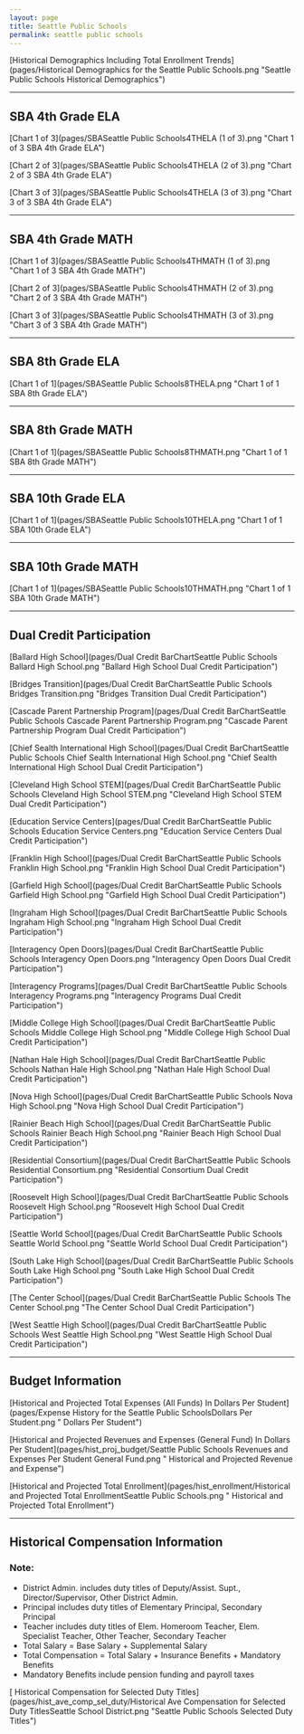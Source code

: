 ```yaml
---
layout: page
title: Seattle Public Schools
permalink: seattle public schools
---
```



[Historical Demographics Including Total Enrollment Trends](pages/Historical Demographics for the Seattle Public Schools.png "Seattle Public Schools Historical Demographics")

___

## SBA 4th Grade ELA

[Chart 1 of 3](pages/SBASeattle Public Schools4THELA (1 of 3).png "Chart 1 of 3 SBA 4th Grade ELA")

[Chart 2 of 3](pages/SBASeattle Public Schools4THELA (2 of 3).png "Chart 2 of 3 SBA 4th Grade ELA")

[Chart 3 of 3](pages/SBASeattle Public Schools4THELA (3 of 3).png "Chart 3 of 3 SBA 4th Grade ELA")


___

## SBA 4th Grade MATH

[Chart 1 of 3](pages/SBASeattle Public Schools4THMATH (1 of 3).png "Chart 1 of 3 SBA 4th Grade MATH")

[Chart 2 of 3](pages/SBASeattle Public Schools4THMATH (2 of 3).png "Chart 2 of 3 SBA 4th Grade MATH")

[Chart 3 of 3](pages/SBASeattle Public Schools4THMATH (3 of 3).png "Chart 3 of 3 SBA 4th Grade MATH")


___

## SBA 8th Grade ELA

[Chart 1 of 1](pages/SBASeattle Public Schools8THELA.png "Chart 1 of 1 SBA 8th Grade ELA")


___

## SBA 8th Grade MATH

[Chart 1 of 1](pages/SBASeattle Public Schools8THMATH.png "Chart 1 of 1 SBA 8th Grade MATH")


___

## SBA 10th Grade ELA

[Chart 1 of 1](pages/SBASeattle Public Schools10THELA.png "Chart 1 of 1 SBA 10th Grade ELA")


___

## SBA 10th Grade MATH

[Chart 1 of 1](pages/SBASeattle Public Schools10THMATH.png "Chart 1 of 1 SBA 10th Grade MATH")


___

## Dual Credit Participation

[Ballard High School](pages/Dual Credit BarChartSeattle Public Schools Ballard High School.png "Ballard High School Dual Credit Participation")

[Bridges Transition](pages/Dual Credit BarChartSeattle Public Schools Bridges Transition.png "Bridges Transition Dual Credit Participation")

[Cascade Parent Partnership Program](pages/Dual Credit BarChartSeattle Public Schools Cascade Parent Partnership Program.png "Cascade Parent Partnership Program Dual Credit Participation")

[Chief Sealth International High School](pages/Dual Credit BarChartSeattle Public Schools Chief Sealth International High School.png "Chief Sealth International High School Dual Credit Participation")

[Cleveland High School STEM](pages/Dual Credit BarChartSeattle Public Schools Cleveland High School STEM.png "Cleveland High School STEM Dual Credit Participation")

[Education Service Centers](pages/Dual Credit BarChartSeattle Public Schools Education Service Centers.png "Education Service Centers Dual Credit Participation")

[Franklin High School](pages/Dual Credit BarChartSeattle Public Schools Franklin High School.png "Franklin High School Dual Credit Participation")

[Garfield High School](pages/Dual Credit BarChartSeattle Public Schools Garfield High School.png "Garfield High School Dual Credit Participation")

[Ingraham High School](pages/Dual Credit BarChartSeattle Public Schools Ingraham High School.png "Ingraham High School Dual Credit Participation")

[Interagency Open Doors](pages/Dual Credit BarChartSeattle Public Schools Interagency Open Doors.png "Interagency Open Doors Dual Credit Participation")

[Interagency Programs](pages/Dual Credit BarChartSeattle Public Schools Interagency Programs.png "Interagency Programs Dual Credit Participation")

[Middle College High School](pages/Dual Credit BarChartSeattle Public Schools Middle College High School.png "Middle College High School Dual Credit Participation")

[Nathan Hale High School](pages/Dual Credit BarChartSeattle Public Schools Nathan Hale High School.png "Nathan Hale High School Dual Credit Participation")

[Nova High School](pages/Dual Credit BarChartSeattle Public Schools Nova High School.png "Nova High School Dual Credit Participation")

[Rainier Beach High School](pages/Dual Credit BarChartSeattle Public Schools Rainier Beach High School.png "Rainier Beach High School Dual Credit Participation")

[Residential Consortium](pages/Dual Credit BarChartSeattle Public Schools Residential Consortium.png "Residential Consortium Dual Credit Participation")

[Roosevelt High School](pages/Dual Credit BarChartSeattle Public Schools Roosevelt High School.png "Roosevelt High School Dual Credit Participation")

[Seattle World School](pages/Dual Credit BarChartSeattle Public Schools Seattle World School.png "Seattle World School Dual Credit Participation")

[South Lake High School](pages/Dual Credit BarChartSeattle Public Schools South Lake High School.png "South Lake High School Dual Credit Participation")

[The Center School](pages/Dual Credit BarChartSeattle Public Schools The Center School.png "The Center School Dual Credit Participation")

[West Seattle High School](pages/Dual Credit BarChartSeattle Public Schools West Seattle High School.png "West Seattle High School Dual Credit Participation")


___

## Budget Information

[Historical and Projected Total Expenses (All Funds) In Dollars Per Student](pages/Expense History for the Seattle Public SchoolsDollars Per Student.png " Dollars Per Student")

[Historical and Projected Revenues and Expenses (General Fund) In Dollars Per Student](pages/hist_proj_budget/Seattle Public Schools Revenues and Expenses Per Student General Fund.png " Historical and Projected Revenue and Expense")

[Historical and Projected Total Enrollment](pages/hist_enrollment/Historical and Projected Total EnrollmentSeattle Public Schools.png " Historical and Projected Total Enrollment")


___

## Historical Compensation Information
### Note:
- District Admin. includes duty titles of Deputy/Assist. Supt., Director/Supervisor, Other District Admin.
- Principal includes duty titles of Elementary Principal, Secondary Principal
- Teacher includes duty titles of Elem. Homeroom Teacher, Elem. Specialist Teacher, Other Teacher, Secondary Teacher
- Total Salary = Base Salary + Supplemental Salary
- Total Compensation = Total Salary + Insurance Benefits + Mandatory Benefits
- Mandatory Benefits include pension funding and payroll taxes

[ Historical Compensation for Selected Duty Titles](pages/hist_ave_comp_sel_duty/Historical Ave Compensation for Selected Duty TitlesSeattle School District.png "Seattle Public Schools Selected Duty Titles")

